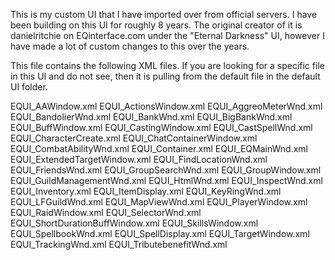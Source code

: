 This is my custom UI that I have imported over from official servers.  I have been building on this UI for roughly 8 years.  The original creator of it is danielritchie on EQinterface.com under the "Eternal Darkness" UI, however I have made a lot of custom changes to this over the years.

This file contains the following XML files.  If you are looking for a specific file in this UI and do not see, then it is pulling from the default file in the default UI folder.

EQUI_AAWindow.xml
EQUI_ActionsWindow.xml
EQUI_AggreoMeterWnd.xml
EQUI_BandolierWnd.xml
EQUI_BankWnd.xml
EQUI_BigBankWnd.xml
EQUI_BuffWindow.xml
EQUI_CastingWindow.xml
EQUI_CastSpellWnd.xml
EQUI_CharacterCreate.xml
EQUI_ChatContainerWindow.xml
EQUI_CombatAbilityWnd.xml
EQUI_Container.xml
EQUI_EQMainWnd.xml
EQUI_ExtendedTargetWindow.xml
EQUI_FindLocationWnd.xml
EQUI_FriendsWnd.xml
EQUI_GroupSearchWnd.xml
EQUI_GroupWindow.xml
EQUI_GuildManagementWnd.xml
EQUI_HtmlWnd.xml
EQUI_InspectWnd.xml
EQUI_Inventory.xml
EQUI_ItemDisplay.xml
EQUI_KeyRingWnd.xml
EQUI_LFGuildWnd.xml
EQUI_MapViewWnd.xml
EQUI_PlayerWindow.xml
EQUI_RaidWindow.xml
EQUI_SelectorWnd.xml
EQUI_ShortDurationBuffWindow.xml
EQUI_SkillsWindow.xml
EQUI_SpellbookWnd.xml
EQUI_SpellDisplay.xml
EQUI_TargetWindow.xml
EQUI_TrackingWnd.xml
EQUI_TributebenefitWnd.xml
